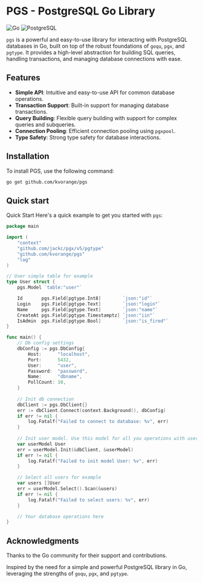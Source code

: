 # PGS - PostgreSQL Go Library

![Go](https://img.shields.io/badge/go-%2300ADD8.svg?style=for-the-badge&logo=go&logoColor=white)
![PostgreSQL](https://img.shields.io/badge/postgres-%23316192.svg?style=for-the-badge&logo=postgresql&logoColor=white)

`pgs` is a powerful and easy-to-use library for interacting with PostgreSQL databases in Go,
built on top of the robust foundations of `goqu`, `pgx`, and `pgtype`.
It provides a high-level abstraction for building SQL queries, handling transactions,
and managing database connections with ease.
## Features

- **Simple API**: Intuitive and easy-to-use API for common database operations.
- **Transaction Support**: Built-in support for managing database transactions.
- **Query Building**: Flexible query building with support for complex queries and subqueries.
- **Connection Pooling**: Efficient connection pooling using `pgxpool`.
- **Type Safety**: Strong type safety for database interactions.

## Installation

To install PGS, use the following command:

```sh
go get github.com/kvorange/pgs
```

## Quick start
Quick Start
Here's a quick example to get you started with `pgs`:

```go
package main

import (
	"context"
	"github.com/jackc/pgx/v5/pgtype"
	"github.com/kvorange/pgs"
	"log"
)

// User simple table for example
type User struct {
	pgs.Model `table:"user"`

	Id       pgs.Field[pgtype.Int8]        `json:"id"`
	Login    pgs.Field[pgtype.Text]        `json:"login"`
	Name     pgs.Field[pgtype.Text]        `json:"name"`
	CreateAt pgs.Field[pgtype.Timestamptz] `json:"iin"`
	IsAdmin  pgs.Field[pgtype.Bool]        `json:"is_fired"`
}

func main() {
	// Db config settings
	dbConfig := pgs.DbConfig{
		Host:      "localhost",
		Port:      5432,
		User:      "user",
		Password:  "password",
		Name:      "dbname",
		PollCount: 10,
	}
    
	// Init db connection
	dbClient := pgs.DbClient{}
	err := dbClient.Connect(context.Background(), dbConfig)
	if err != nil {
		log.Fatalf("Failed to connect to database: %v", err)
	}
    
	// Init user model. Use this model for all you operations with user table
	var userModel User
	err = userModel.Init(&dbClient, &userModel)
	if err != nil {
		log.Fatalf("Failed to init model User: %v", err)
	}

	// Select all users for example
	var users []User
	err = userModel.Select().Scan(&users)
	if err != nil {
		log.Fatalf("Failed to select users: %v", err)
	}

	// Your database operations here
}
```

## Acknowledgments
Thanks to the Go community for their support and contributions.

Inspired by the need for a simple and powerful PostgreSQL library in Go, leveraging the strengths of `goqu`, `pgx`, and `pgtype`.